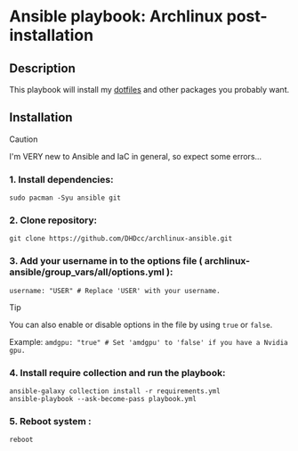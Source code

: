 # Ansible playbook: Archlinux post-installation

## Description
This playbook will install my [dotfiles](https://github.com/DHDcc/MyHyprland) and other packages you probably want.

## Installation

> [!CAUTION]
> I'm VERY new to Ansible and IaC in general, so expect some errors...

### 1. Install dependencies:
```
sudo pacman -Syu ansible git
```

### 2. Clone repository:
```
git clone https://github.com/DHDcc/archlinux-ansible.git
```

### 3. Add your username in to the options file ( archlinux-ansible/group_vars/all/options.yml ):
```
username: "USER" # Replace 'USER' with your username.
```

> [!TIP]
> You can also enable or disable options in the file by using ```true``` or ```false```.
>
> Example:  ```amdgpu: "true" # Set 'amdgpu' to 'false' if you have a Nvidia gpu.```

### 4. Install require collection and run the playbook:
```
ansible-galaxy collection install -r requirements.yml
ansible-playbook --ask-become-pass playbook.yml
```

### 5. Reboot system :
```
reboot
```
